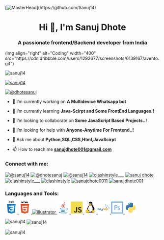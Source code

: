 [![MasterHead](https://1.bp.blogspot.com/-7A4WynwLsM...)](https://github.com/Sanuj14)
<h1 align="center">Hi 👋, I'm Sanuj Dhote</h1>
<h3 align="center">A passionate frontend/Backend developer from India</h3>
(img align="right" alt="Coding" width="400" src="https://cdn.dribbble.com/users/1292677/screenshots/6139167/avento.gif")



<p align="left"> <img src="https://komarev.com/ghpvc/?username=sanuj14&label=Profile%20views&color=0e75b6&style=flat" alt="sanuj14" /> </p>

<p align="left"> <a href="https://github.com/ryo-ma/github-profile-trophy"><img src="https://github-profile-trophy.vercel.app/?username=sanuj14" alt="sanuj14" /></a> </p>

<p align="left"> <a href="https://twitter.com/@dhotesanuj" target="blank"><img src="https://img.shields.io/twitter/follow/@dhotesanuj?logo=twitter&style=for-the-badge" alt="@dhotesanuj" /></a> </p>

- 🔭 I’m currently working on **A Multidevice Whatsapp bot**

- 🌱 I’m currently learning **Java-Scirpt and Some FrontEnd Languages.!**

- 👯 I’m looking to collaborate on **Some JavaScript Based Projects..!**

- 🤝 I’m looking for help with **Anyone-Anytime For Frontend..!**

- 💬 Ask me about **Python,SQL,CSS,Html,JavaScirpt**

- 📫 How to reach me **sanujdhote001@gmail.com**

<h3 align="left">Connect with me:</h3>
<p align="left">
<a href="https://codepen.io/@sanuj14" target="blank"><img align="center" src="https://raw.githubusercontent.com/rahuldkjain/github-profile-readme-generator/master/src/images/icons/Social/codepen.svg" alt="@sanuj14" height="30" width="40" /></a>
<a href="https://twitter.com/@dhotesanuj" target="blank"><img align="center" src="https://raw.githubusercontent.com/rahuldkjain/github-profile-readme-generator/master/src/images/icons/Social/twitter.svg" alt="@dhotesanuj" height="30" width="40" /></a>
<a href="https://stackoverflow.com/users/@sanuj14" target="blank"><img align="center" src="https://raw.githubusercontent.com/rahuldkjain/github-profile-readme-generator/master/src/images/icons/Social/stack-overflow.svg" alt="@sanuj14" height="30" width="40" /></a>
<a href="https://codesandbox.com/clashinstyle___" target="blank"><img align="center" src="https://raw.githubusercontent.com/rahuldkjain/github-profile-readme-generator/master/src/images/icons/Social/codesandbox.svg" alt="clashinstyle___" height="30" width="40" /></a>
<a href="https://fb.com/sanuj dhote" target="blank"><img align="center" src="https://raw.githubusercontent.com/rahuldkjain/github-profile-readme-generator/master/src/images/icons/Social/facebook.svg" alt="sanuj dhote" height="30" width="40" /></a>
<a href="https://instagram.com/clashinstyle___" target="blank"><img align="center" src="https://raw.githubusercontent.com/rahuldkjain/github-profile-readme-generator/master/src/images/icons/Social/instagram.svg" alt="clashinstyle___" height="30" width="40" /></a>
<a href="https://www.youtube.com/c/clashinstyle" target="blank"><img align="center" src="https://raw.githubusercontent.com/rahuldkjain/github-profile-readme-generator/master/src/images/icons/Social/youtube.svg" alt="clashinstyle" height="30" width="40" /></a>
<a href="https://www.hackerrank.com/sanujdhote0011" target="blank"><img align="center" src="https://raw.githubusercontent.com/rahuldkjain/github-profile-readme-generator/master/src/images/icons/Social/hackerrank.svg" alt="sanujdhote0011" height="30" width="40" /></a>
<a href="https://www.leetcode.com/sanujdhote001" target="blank"><img align="center" src="https://raw.githubusercontent.com/rahuldkjain/github-profile-readme-generator/master/src/images/icons/Social/leet-code.svg" alt="sanujdhote001" height="30" width="40" /></a>
</p>

<h3 align="left">Languages and Tools:</h3>
<p align="left"> <a href="https://www.w3schools.com/css/" target="_blank" rel="noreferrer"> <img src="https://raw.githubusercontent.com/devicons/devicon/master/icons/css3/css3-original-wordmark.svg" alt="css3" width="40" height="40"/> </a> <a href="https://www.w3.org/html/" target="_blank" rel="noreferrer"> <img src="https://raw.githubusercontent.com/devicons/devicon/master/icons/html5/html5-original-wordmark.svg" alt="html5" width="40" height="40"/> </a> <a href="https://www.adobe.com/in/products/illustrator.html" target="_blank" rel="noreferrer"> <img src="https://www.vectorlogo.zone/logos/adobe_illustrator/adobe_illustrator-icon.svg" alt="illustrator" width="40" height="40"/> </a> <a href="https://www.java.com" target="_blank" rel="noreferrer"> <img src="https://raw.githubusercontent.com/devicons/devicon/master/icons/java/java-original.svg" alt="java" width="40" height="40"/> </a> <a href="https://developer.mozilla.org/en-US/docs/Web/JavaScript" target="_blank" rel="noreferrer"> <img src="https://raw.githubusercontent.com/devicons/devicon/master/icons/javascript/javascript-original.svg" alt="javascript" width="40" height="40"/> </a> <a href="https://www.linux.org/" target="_blank" rel="noreferrer"> <img src="https://raw.githubusercontent.com/devicons/devicon/master/icons/linux/linux-original.svg" alt="linux" width="40" height="40"/> </a> <a href="https://www.mysql.com/" target="_blank" rel="noreferrer"> <img src="https://raw.githubusercontent.com/devicons/devicon/master/icons/mysql/mysql-original-wordmark.svg" alt="mysql" width="40" height="40"/> </a> <a href="https://www.photoshop.com/en" target="_blank" rel="noreferrer"> <img src="https://raw.githubusercontent.com/devicons/devicon/master/icons/photoshop/photoshop-line.svg" alt="photoshop" width="40" height="40"/> </a> <a href="https://www.python.org" target="_blank" rel="noreferrer"> <img src="https://raw.githubusercontent.com/devicons/devicon/master/icons/python/python-original.svg" alt="python" width="40" height="40"/> </a> </p>

<p><img align="left" src="https://github-readme-stats.vercel.app/api/top-langs?username=sanuj14&show_icons=true&locale=en&layout=compact" alt="sanuj14" /></p>

<p>&nbsp;<img align="center" src="https://github-readme-stats.vercel.app/api?username=sanuj14&show_icons=true&locale=en" alt="sanuj14" /></p>

<p><img align="center" src="https://github-readme-streak-stats.herokuapp.com/?user=sanuj14&" alt="sanuj14" /></p>
